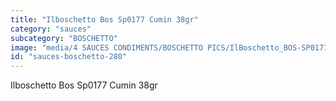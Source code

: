 ```yaml
---
title: "Ilboschetto Bos Sp0177 Cumin 38gr"
category: "sauces"
subcategory: "BOSCHETTO"
image: "media/4 SAUCES CONDIMENTS/BOSCHETTO PICS/IlBoschetto_BOS-SP0177 Cumin 38gr.png"
id: "sauces-boschetto-280"
---
```


Ilboschetto Bos Sp0177 Cumin 38gr
